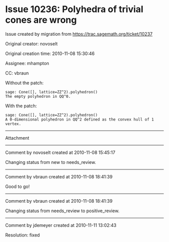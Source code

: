 # Issue 10236: Polyhedra of trivial cones are wrong

Issue created by migration from https://trac.sagemath.org/ticket/10237

Original creator: novoselt

Original creation time: 2010-11-08 15:30:46

Assignee: mhampton

CC:  vbraun

Without the patch:

```
sage: Cone([], lattice=ZZ^2).polyhedron()
The empty polyhedron in QQ^0.
```


With the patch:

```
sage: Cone([], lattice=ZZ^2).polyhedron()
A 0-dimensional polyhedron in QQ^2 defined as the convex hull of 1 vertex.
```



---

Attachment


---

Comment by novoselt created at 2010-11-08 15:45:17

Changing status from new to needs_review.


---

Comment by vbraun created at 2010-11-08 18:41:39

Good to go!


---

Comment by vbraun created at 2010-11-08 18:41:39

Changing status from needs_review to positive_review.


---

Comment by jdemeyer created at 2010-11-11 13:02:43

Resolution: fixed
